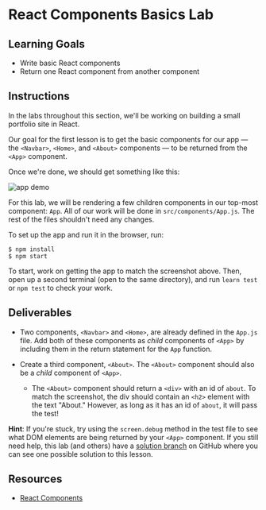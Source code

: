 # React Components Basics Lab

## Learning Goals

- Write basic React components
- Return one React component from another component

## Instructions

In the labs throughout this section, we'll be working on building a small
portfolio site in React.

Our goal for the first lesson is to get the basic components for our app — the
`<Navbar>`, `<Home>`, and `<About>` components — to be returned from the `<App>`
component.

Once we're done, we should get something like this:

![app demo](https://curriculum-content.s3.amazonaws.com/react/demo.png)

For this lab, we will be rendering a few children components in our top-most
component: `App`. All of our work will be done in `src/components/App.js`. The
rest of the files shouldn't need any changes.

To set up the app and run it in the browser, run:

```console
$ npm install
$ npm start
```

To start, work on getting the app to match the screenshot above. Then, open up a
second terminal (open to the same directory), and run `learn test` or `npm test`
to check your work.

## Deliverables

- Two components, `<Navbar>` and `<Home>`, are already defined in the `App.js`
  file. Add both of these components as _child_ components of `<App>` by
  including them in the return statement for the `App` function.

- Create a third component, `<About>`. The `<About>` component should also be a
  _child_ component of `<App>`.

  - The `<About>` component should return a `<div>` with an id of `about`. To
    match the screenshot, the div should contain an `<h2>` element with the text
    "About." However, as long as it has an id of `about`, it will pass the test!

**Hint**: If you're stuck, try using the `screen.debug` method in the test file
to see what DOM elements are being returned by your `<App>` component. If you
still need help, this lab (and others) have a [solution branch][] on GitHub
where you can see one possible solution to this lesson.

## Resources

- [React Components](https://reactjs.org/docs/components-and-props.html)

[solution branch]: https://github.com/learn-co-curriculum/react-hooks-running-tests/tree/solution
